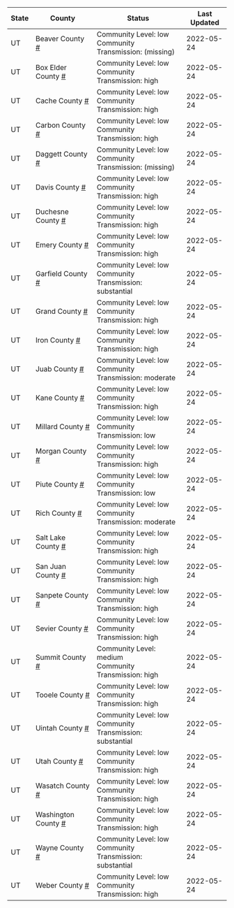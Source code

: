 State | County | Status | Last Updated
--- | --- | --- | --- 
UT | Beaver County <a href="#beaver_county">#</a> | <a name="beaver_county"></a>Community Level: low<br/>Community Transmission: (missing) | 2022-05-24
UT | Box Elder County <a href="#box_elder_county">#</a> | <a name="box_elder_county"></a>Community Level: low<br/>Community Transmission: high | 2022-05-24
UT | Cache County <a href="#cache_county">#</a> | <a name="cache_county"></a>Community Level: low<br/>Community Transmission: high | 2022-05-24
UT | Carbon County <a href="#carbon_county">#</a> | <a name="carbon_county"></a>Community Level: low<br/>Community Transmission: high | 2022-05-24
UT | Daggett County <a href="#daggett_county">#</a> | <a name="daggett_county"></a>Community Level: low<br/>Community Transmission: (missing) | 2022-05-24
UT | Davis County <a href="#davis_county">#</a> | <a name="davis_county"></a>Community Level: low<br/>Community Transmission: high | 2022-05-24
UT | Duchesne County <a href="#duchesne_county">#</a> | <a name="duchesne_county"></a>Community Level: low<br/>Community Transmission: high | 2022-05-24
UT | Emery County <a href="#emery_county">#</a> | <a name="emery_county"></a>Community Level: low<br/>Community Transmission: high | 2022-05-24
UT | Garfield County <a href="#garfield_county">#</a> | <a name="garfield_county"></a>Community Level: low<br/>Community Transmission: substantial | 2022-05-24
UT | Grand County <a href="#grand_county">#</a> | <a name="grand_county"></a>Community Level: low<br/>Community Transmission: high | 2022-05-24
UT | Iron County <a href="#iron_county">#</a> | <a name="iron_county"></a>Community Level: low<br/>Community Transmission: high | 2022-05-24
UT | Juab County <a href="#juab_county">#</a> | <a name="juab_county"></a>Community Level: low<br/>Community Transmission: moderate | 2022-05-24
UT | Kane County <a href="#kane_county">#</a> | <a name="kane_county"></a>Community Level: low<br/>Community Transmission: high | 2022-05-24
UT | Millard County <a href="#millard_county">#</a> | <a name="millard_county"></a>Community Level: low<br/>Community Transmission: low | 2022-05-24
UT | Morgan County <a href="#morgan_county">#</a> | <a name="morgan_county"></a>Community Level: low<br/>Community Transmission: high | 2022-05-24
UT | Piute County <a href="#piute_county">#</a> | <a name="piute_county"></a>Community Level: low<br/>Community Transmission: low | 2022-05-24
UT | Rich County <a href="#rich_county">#</a> | <a name="rich_county"></a>Community Level: low<br/>Community Transmission: moderate | 2022-05-24
UT | Salt Lake County <a href="#salt_lake_county">#</a> | <a name="salt_lake_county"></a>Community Level: low<br/>Community Transmission: high | 2022-05-24
UT | San Juan County <a href="#san_juan_county">#</a> | <a name="san_juan_county"></a>Community Level: low<br/>Community Transmission: high | 2022-05-24
UT | Sanpete County <a href="#sanpete_county">#</a> | <a name="sanpete_county"></a>Community Level: low<br/>Community Transmission: high | 2022-05-24
UT | Sevier County <a href="#sevier_county">#</a> | <a name="sevier_county"></a>Community Level: low<br/>Community Transmission: high | 2022-05-24
UT | Summit County <a href="#summit_county">#</a> | <a name="summit_county"></a>Community Level: medium<br/>Community Transmission: high | 2022-05-24
UT | Tooele County <a href="#tooele_county">#</a> | <a name="tooele_county"></a>Community Level: low<br/>Community Transmission: high | 2022-05-24
UT | Uintah County <a href="#uintah_county">#</a> | <a name="uintah_county"></a>Community Level: low<br/>Community Transmission: substantial | 2022-05-24
UT | Utah County <a href="#utah_county">#</a> | <a name="utah_county"></a>Community Level: low<br/>Community Transmission: high | 2022-05-24
UT | Wasatch County <a href="#wasatch_county">#</a> | <a name="wasatch_county"></a>Community Level: low<br/>Community Transmission: high | 2022-05-24
UT | Washington County <a href="#washington_county">#</a> | <a name="washington_county"></a>Community Level: low<br/>Community Transmission: high | 2022-05-24
UT | Wayne County <a href="#wayne_county">#</a> | <a name="wayne_county"></a>Community Level: low<br/>Community Transmission: substantial | 2022-05-24
UT | Weber County <a href="#weber_county">#</a> | <a name="weber_county"></a>Community Level: low<br/>Community Transmission: high | 2022-05-24
